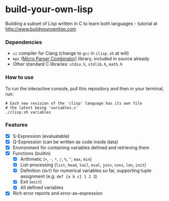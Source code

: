 # build-your-own-lisp
Building a subset of Lisp written in C to learn both languages - tutorial at http://www.buildyourownlisp.com

### Dependencies

- `cc` compiler for Clang (change to `gcc` in `clisp.sh` at will)
- `mpc` ([Micro Parser Combinator](https://github.com/orangeduck/mpc)) library, included in source already
- Other standard C libraries: `stdio.h`, `stdlib.h`, `math.h`

### How to use

To run the interactive console, pull this repository and then in your terminal, run:

```
# Each new revision of the 'clisp' language has its own file
# the latest being 'variables.c'
./clisp.sh variables
```

### Features

- [x] S-Expression (evaluatable)
- [x] Q-Expression (can be written as code inside data)
- [x] Environment for containing variables defined and retrieving them
- [x] Functions (builtin)
  - [x] Arithmetic (`+`, `-`, `*`, `/`, `%`, `^`, `max`, `min`)
  - [x] List-processing (`list`, `head`, `tail`, `eval`, `join`, `cons`, `len`, `init`)
  - [x] Definition (`def`) for numerical variables so far, supporting tuple assignment (e.g. `def {a b c} 1 2 3`)
  - [x] Exit (`exit`)
  - [x] All defined variables
- [x] Rich error reports and error-as-expression